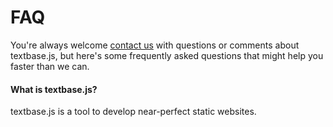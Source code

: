 # FAQ

You're always welcome [contact us](/contact) with questions or comments about textbase.js, but here's some frequently asked questions that might help you faster than we can.

#### **What is textbase.js?**

textbase.js is a tool to develop near-perfect static websites.
